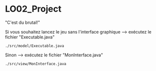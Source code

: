 # LO02_Project
"C'est du brutal!"

Si vous souhaitez lancez le jeu sans l'interface graphique --> exécutez le fichier "Executable.java"

    ./src/model/Executable.java

Sinon --> exécutez le fichier "MonInterface.java"

    ./src/view/MonInterface.java
